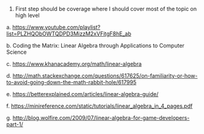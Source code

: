 1. First step should be coverage where I should cover most of the topic on high level

  a. https://www.youtube.com/playlist?list=PLZHQObOWTQDPD3MizzM2xVFitgF8hE_ab
  
  b. Coding the Matrix: Linear Algebra through Applications to Computer Science
  
  c. https://www.khanacademy.org/math/linear-algebra
  
  d. http://math.stackexchange.com/questions/617625/on-familiarity-or-how-to-avoid-going-down-the-math-rabbit-hole/617995
  
  e. https://betterexplained.com/articles/linear-algebra-guide/
  
  f. https://minireference.com/static/tutorials/linear_algebra_in_4_pages.pdf
  
  g. http://blog.wolfire.com/2009/07/linear-algebra-for-game-developers-part-1/
